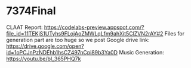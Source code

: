 # 7374Final
CLAAT Report: https://codelabs-preview.appspot.com/?file_id=11TEKjS1UTyhs9FLojAoZMWLqLfm9ahXit5ClZVN2rAY#2
Files for generation part are too huge so we post Google drive link: https://drive.google.com/open?id=1oPCJnPzNDEhb1hsCZ497nCpi89b3Ya0D
Music Generation: https://youtu.be/bI_365PHQ7k
